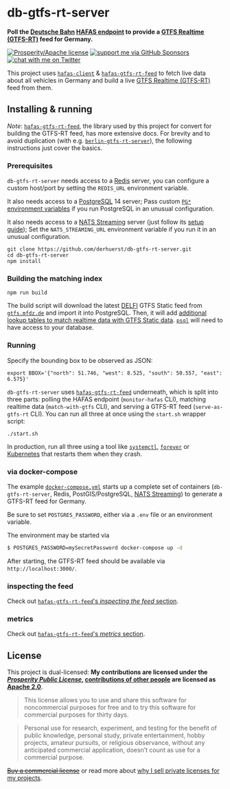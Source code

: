 # db-gtfs-rt-server

**Poll the [Deutsche Bahn](https://en.wikipedia.org/wiki/Deutsche_Bahn) [HAFAS endpoint](https://github.com/public-transport/hafas-client/tree/5/p/db) to provide a [GTFS Realtime (GTFS-RT)](https://gtfs.org/reference/realtime/v2/) feed for Germany.**

[![Prosperity/Apache license](https://img.shields.io/static/v1?label=license&message=Prosperity%2FApache&color=0997E8)](#license)
[![support me via GitHub Sponsors](https://img.shields.io/badge/support%20me-donate-fa7664.svg)](https://github.com/sponsors/derhuerst)
[![chat with me on Twitter](https://img.shields.io/badge/chat%20with%20me-on%20Twitter-1da1f2.svg)](https://twitter.com/derhuerst)

This project uses [`hafas-client`](https://github.com/public-transport/hafas-client) & [`hafas-gtfs-rt-feed`](https://github.com/derhuerst/hafas-gtfs-rt-feed) to fetch live data about all vehicles in Germany and build a live [GTFS Realtime (GTFS-RT)](https://developers.google.com/transit/gtfs-realtime/) feed from them.


## Installing & running

*Note*: [`hafas-gtfs-rt-feed`](https://github.com/derhuerst/hafas-gtfs-rt-feed), the library used by this project for convert for building the GTFS-RT feed, has more extensive docs. For brevity and to avoid duplication (with e.g. [`berlin-gtfs-rt-server`](https://github.com/derhuerst/berlin-gtfs-rt-server)), the following instructions just cover the basics.

### Prerequisites

`db-gtfs-rt-server` needs access to a [Redis](https://redis.io/) server, you can configure a custom host/port by setting the `REDIS_URL` environment variable.

It also needs access to a [PostgreSQL](https://www.postgresql.org) 14 server; Pass custom [`PG*` environment variables](https://www.postgresql.org/docs/14/libpq-envars.html) if you run PostgreSQL in an unusual configuration.

It also needs access to a [NATS Streaming](https://docs.nats.io/nats-streaming-concepts/intro) server (just follow its [setup guide](https://docs.nats.io/nats-streaming-server/run)); Set the `NATS_STREAMING_URL` environment variable if you run it in an unusual configuration.

```shell
git clone https://github.com/derhuerst/db-gtfs-rt-server.git
cd db-gtfs-rt-server
npm install
```

### Building the matching index

```shell
npm run build
```

The build script will download the latest [DELFI](https://www.delfi.de) GTFS Static feed from [`gtfs.mfdz.de`](https://gtfs.mfdz.de) and import it into PostgreSQL. Then, it will add [additional lookup tables to match realtime data with GTFS Static data](https://github.com/derhuerst/match-gtfs-rt-to-gtfs). [`psql`](https://www.postgresql.org/docs/current/app-psql.html) will need to have access to your database.

### Running

Specify the bounding box to be observed as JSON:

```shell
export BBOX='{"north": 51.746, "west": 8.525, "south": 50.557, "east": 6.575}'
```

`db-gtfs-rt-server` uses [`hafas-gtfs-rt-feed`](https://github.com/derhuerst/hafas-gtfs-rt-feed) underneath, which is split into three parts: polling the HAFAS endpoint (`monitor-hafas` CLI), matching realtime data (`match-with-gtfs` CLI), and serving a GTFS-RT feed (`serve-as-gtfs-rt` CLI). You can run all three at once using the `start.sh` wrapper script:

```shell
./start.sh
```

In production, run all three using a tool like [`systemctl`](https://www.digitalocean.com/community/tutorials/how-to-use-systemctl-to-manage-systemd-services-and-units), [`forever`](https://github.com/foreversd/forever#readme) or [Kubernetes](https://kubernetes.io) that restarts them when they crash.

### via docker-compose

The example [`docker-compose.yml`](docker-compose.yml) starts up a complete set of containers (`db-gtfs-rt-server`, Redis, PostGIS/PostgreSQL, [NATS Streaming](https://docs.nats.io/nats-streaming-concepts/intro)) to generate a GTFS-RT feed for Germany.

Be sure to set `POSTGRES_PASSWORD`, either via a `.env` file or an environment variable.

The environment may be started via

```sh
$ POSTGRES_PASSWORD=mySecretPassword docker-compose up -d
```

After starting, the GTFS-RT feed should be available via `http://localhost:3000/`.

### inspecting the feed

Check out [`hafas-gtfs-rt-feed`'s *inspecting the feed* section](https://github.com/derhuerst/hafas-gtfs-rt-feed/blob/master/readme.md#inspecting-the-feed).

### metrics

Check out [`hafas-gtfs-rt-feed`'s *metrics* section](https://github.com/derhuerst/hafas-gtfs-rt-feed/blob/master/readme.md#metrics).


## License

This project is dual-licensed: **My contributions are licensed under the [*Prosperity Public License*](https://prosperitylicense.com), [contributions of other people](https://github.com/derhuerst/db-gtfs-rt-server/graphs/contributors) are licensed as [Apache 2.0](https://apache.org/licenses/LICENSE-2.0)**.

> This license allows you to use and share this software for noncommercial purposes for free and to try this software for commercial purposes for thirty days.

> Personal use for research, experiment, and testing for the benefit of public knowledge, personal study, private entertainment, hobby projects, amateur pursuits, or religious observance, without any anticipated commercial application, doesn’t count as use for a commercial purpose.

~~[Buy a commercial license](https://licensezero.com/offers/todo)~~ or read more about [why I sell private licenses for my projects](https://gist.github.com/derhuerst/0ef31ee82b6300d2cafd03d10dd522f7).
